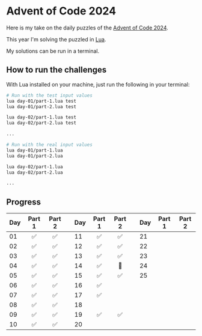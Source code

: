# Advent of Code 2024

Here is my take on the daily puzzles of the [Advent of Code 2024](https://adventofcode.com/2024).

This year I'm solving the puzzled in [Lua](https://www.lua.org/).

My solutions can be run in a terminal.

## How to run the challenges

With Lua installed on your machine, just run the following in your terminal:

```bash
# Run with the test input values
lua day-01/part-1.lua test
lua day-01/part-2.lua test

lua day-02/part-1.lua test
lua day-02/part-2.lua test

...

# Run with the real input values
lua day-01/part-1.lua
lua day-01/part-2.lua

lua day-02/part-1.lua
lua day-02/part-2.lua

...
```

## Progress

| Day | Part 1 | Part 2 || Day | Part 1 | Part 2 || Day | Part 1 | Part 2 |
| ---| :-: | :-: | -| ---| :-: | :-: |-| ---| :-: | :-: |
| 01 | ✅ | ✅ |  | 11 | ✅ | ✅ |  | 21 |    |    |
| 02 | ✅ | ✅ |  | 12 | ✅ | ✅ |  | 22 |    |    |
| 03 | ✅ | ✅ |  | 13 | ✅ | ✅ |  | 23 |    |    |
| 04 | ✅ | ✅ |  | 14 | ✅ | 🎄 |  | 24 |    |    |
| 05 | ✅ | ✅ |  | 15 | ✅ | ✅ |  | 25 |    |    |
| 06 | ✅ | ✅ |  | 16 | ✅ |    |
| 07 | ✅ | ✅ |  | 17 | ✅ |    |
| 08 | ✅ | ✅ |  | 18 |    |    |
| 09 | ✅ | ✅ |  | 19 | ✅ | ✅ |
| 10 | ✅ | ✅ |  | 20 |    |    |
